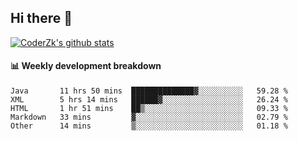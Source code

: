 ## Hi there 👋

[![CoderZk's github stats](https://github-readme-stats.vercel.app/api?username=zhoukuo123&show_icons=true&count_private=true)](https://github.com/anuraghazra/github-readme-stats)

#### :bar_chart: Weekly development breakdown

<!--START_SECTION:waka-->
```text
Java       11 hrs 50 mins  ██████████████▓░░░░░░░░░░   59.28 % 
XML        5 hrs 14 mins   ██████▓░░░░░░░░░░░░░░░░░░   26.24 % 
HTML       1 hr 51 mins    ██▒░░░░░░░░░░░░░░░░░░░░░░   09.33 % 
Markdown   33 mins         ▓░░░░░░░░░░░░░░░░░░░░░░░░   02.79 % 
Other      14 mins         ▒░░░░░░░░░░░░░░░░░░░░░░░░   01.18 % 
```
<!--END_SECTION:waka-->
